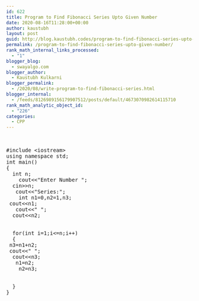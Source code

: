 ```yaml
---
id: 622
title: Program to Find Fibonacci Series Upto Given Number
date: 2020-08-16T11:28:00+00:00
author: kaustubh
layout: post
guid: http://blog.kaustubh.codes/program-to-find-fibonacci-series-upto-given-number/
permalink: /program-to-find-fibonacci-series-upto-given-number/
rank_math_internal_links_processed:
  - "1"
blogger_blog:
  - swayalgo.com
blogger_author:
  - Kaustubh Kulkarni
blogger_permalink:
  - /2020/08/write-program-to-find-fibonacci-series.html
blogger_internal:
  - /feeds/8126989156179907512/posts/default/4673070982614115710
rank_math_analytic_object_id:
  - "226"
categories:
  - CPP
---
```

<pre><br /><br />#include &lt;iostream><br />using namespace std;<br />int main()<br />{<br />	int n;<br />	cout&lt;&lt;"Enter Number ";<br />	cin>>n;<br />	cout&lt;&lt;"Series:";<br />	int n1=0,n2=1,n3;<br />	cout&lt;&lt;n1;<br />	cout&lt;&lt;" ";<br />	cout&lt;&lt;n2;<br />	<br />	<br />	for(int i=1;i&lt;=n;i++)<br />	{<br />	n3=n1+n2;<br />	cout&lt;&lt;" ";<br />	cout&lt;&lt;n3;<br />	n1=n2;<br />	n2=n3;<br />	<br />		<br />	}<br />}<br /><br /><br /><br /><br /></pre>